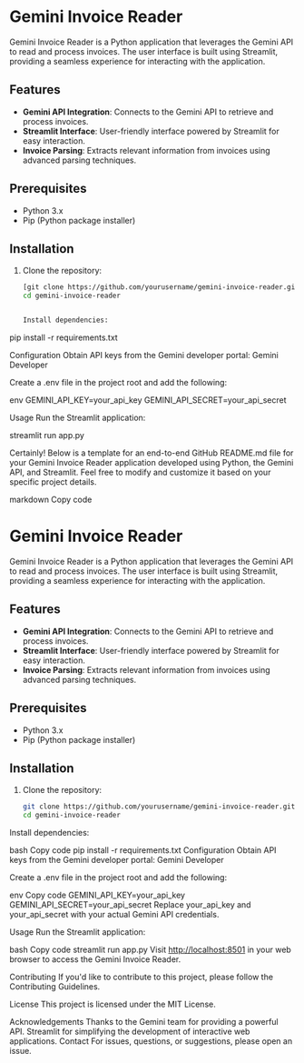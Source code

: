 # Gemini Invoice Reader

Gemini Invoice Reader is a Python application that leverages the Gemini API to read and process invoices. 
The user interface is built using Streamlit, providing a seamless experience for interacting with the application.

## Features

- **Gemini API Integration**: Connects to the Gemini API to retrieve and process invoices.
- **Streamlit Interface**: User-friendly interface powered by Streamlit for easy interaction.
- **Invoice Parsing**: Extracts relevant information from invoices using advanced parsing techniques.

## Prerequisites

- Python 3.x
- Pip (Python package installer)

## Installation

1. Clone the repository:

   ```bash
   [git clone https://github.com/yourusername/gemini-invoice-reader.git](https://github.com/modamaan/Invoice_Reader_App.git)
   cd gemini-invoice-reader


   Install dependencies:

pip install -r requirements.txt

Configuration
Obtain API keys from the Gemini developer portal: Gemini Developer

Create a .env file in the project root and add the following:

env
GEMINI_API_KEY=your_api_key
GEMINI_API_SECRET=your_api_secret

Usage
Run the Streamlit application:

streamlit run app.py


Certainly! Below is a template for an end-to-end GitHub README.md file for your Gemini Invoice Reader application developed using Python, the Gemini API, and Streamlit. Feel free to modify and customize it based on your specific project details.

markdown
Copy code
# Gemini Invoice Reader

Gemini Invoice Reader is a Python application that leverages the Gemini API to read and process invoices. The user interface is built using Streamlit, providing a seamless experience for interacting with the application.

## Features

- **Gemini API Integration**: Connects to the Gemini API to retrieve and process invoices.
- **Streamlit Interface**: User-friendly interface powered by Streamlit for easy interaction.
- **Invoice Parsing**: Extracts relevant information from invoices using advanced parsing techniques.

## Prerequisites

- Python 3.x
- Pip (Python package installer)

## Installation

1. Clone the repository:

   ```bash
   git clone https://github.com/yourusername/gemini-invoice-reader.git
   cd gemini-invoice-reader
Install dependencies:

bash
Copy code
pip install -r requirements.txt
Configuration
Obtain API keys from the Gemini developer portal: Gemini Developer

Create a .env file in the project root and add the following:

env
Copy code
GEMINI_API_KEY=your_api_key
GEMINI_API_SECRET=your_api_secret
Replace your_api_key and your_api_secret with your actual Gemini API credentials.

Usage
Run the Streamlit application:

bash
Copy code
streamlit run app.py
Visit [http://localhost:8501](https://gemini-invoice-reader.onrender.com) in your web browser to access the Gemini Invoice Reader.

Contributing
If you'd like to contribute to this project, please follow the Contributing Guidelines.

License
This project is licensed under the MIT License.

Acknowledgements
Thanks to the Gemini team for providing a powerful API.
Streamlit for simplifying the development of interactive web applications.
Contact
For issues, questions, or suggestions, please open an issue.

